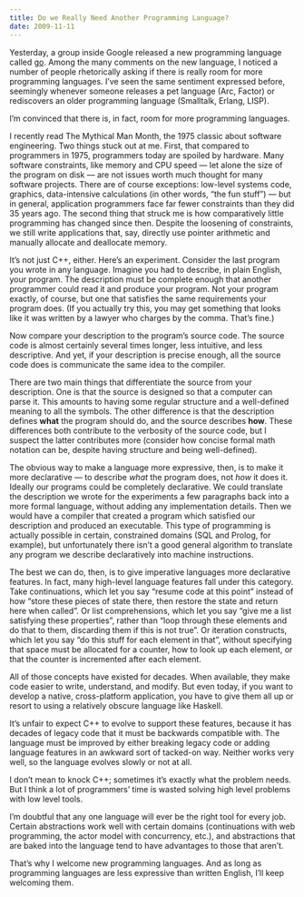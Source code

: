 ```yaml
---
title: Do we Really Need Another Programming Language?
date: 2009-11-11
---
```

Yesterday, a group inside Google released a new programming language called <a href="http://golang.org">go</a>. Among the many comments on the new language, I noticed a number of people rhetorically asking if there is really room for more programming languages. I’ve seen the same sentiment expressed before, seemingly whenever someone releases a pet language (Arc, Factor) or rediscovers an older programming language (Smalltalk, Erlang, LISP).

I’m convinced that there is, in fact, room for more programming languages.

I recently read The Mythical Man Month, the 1975 classic about software engineering. Two things stuck out at me. First, that compared to programmers in 1975, programmers today are spoiled by hardware. Many software constraints, like memory and CPU speed — let alone the size of the program on disk — are not issues worth much thought for many software projects. There are of course exceptions: low-level systems code, graphics, data-intensive calculations (in other words, “the fun stuff”) — but in general, application programmers face far fewer constraints than they did 35 years ago. The second thing that struck me is how comparatively little programming has changed since then. Despite the loosening of constraints, we still write applications that, say, directly use pointer arithmetic and manually allocate and deallocate memory.

It’s not just C++, either. Here’s an experiment. Consider the last program you wrote in any language. Imagine you had to describe, in plain English, your program. The description must be complete enough that another programmer could read it and produce your program. Not your program exactly, of course, but one that satisfies the same requirements your program does. (If you actually try this, you may get something that looks like it was written by a lawyer who charges by the comma. That’s fine.)

Now compare your description to the program’s source code. The source code is almost certainly several times longer, less intuitive, and less descriptive. And yet, if your description is precise enough, all the source code does is communicate the same idea to the compiler.

There are two main things that differentiate the source from your description. One is that the source is designed so that a computer can parse it. This amounts to having some regular structure and a well-defined meaning to all the symbols. The other difference is that the description defines <strong>what</strong> the program should do, and the source describes <strong>how</strong>. These differences both contribute to the verbosity of the source code, but I suspect the latter contributes more (consider how concise formal math notation can be, despite having structure and being well-defined).

The obvious way to make a language more expressive, then, is to make it more declarative — to describe <em>what</em> the program does, not <em>how</em> it does it. Ideally our programs could be completely declarative. We could translate the description we wrote for the experiments a few paragraphs back into a more formal language, without adding any implementation details. Then we would have a compiler that created a program which satisfied our description and produced an executable. This type of programming is actually possible in certain, constrained domains (SQL and Prolog, for example), but unfortunately there isn’t a good general algorithm to translate any program we describe declaratively into machine instructions.

The best we can do, then, is to give imperative languages more declarative features. In fact, many high-level language features fall under this category. Take continuations, which let you say “resume code at this point” instead of how “store these pieces of state there, then restore the state and return here when called”. Or list comprehensions, which let you say “give me a list satisfying these properties”, rather than “loop through these elements and do that to them, discarding them if this is not true”. Or iteration constructs, which let you say “do this stuff for each element in that”, without specifying that space must be allocated for a counter, how to look up each element, or that the counter is incremented after each element.

All of those concepts have existed for decades. When available, they make code easier to write, understand, and modify. But even today, if you want to develop a native, cross-platform application, you have to give them all up or resort to using a relatively obscure language like Haskell.

It’s unfair to expect C++ to evolve to support these features, because it has decades of legacy code that it must be backwards compatible with. The language must be improved by either breaking legacy code or adding language features in an awkward sort of tacked-on way. Neither works very well, so the language evolves slowly or not at all.

I don’t mean to knock C++; sometimes it’s exactly what the problem needs. But I think a lot of programmers’ time is wasted solving high level problems with low level tools.

I’m doubtful that any one language will ever be the right tool for every job. Certain abstractions work well with certain domains (continuations with web programming, the actor model with concurrency, etc.), and abstractions that are baked into the language tend to have advantages to those that aren’t.

That’s why I welcome new programming languages. And as long as programming languages are less expressive than written English, I’ll keep welcoming them.

